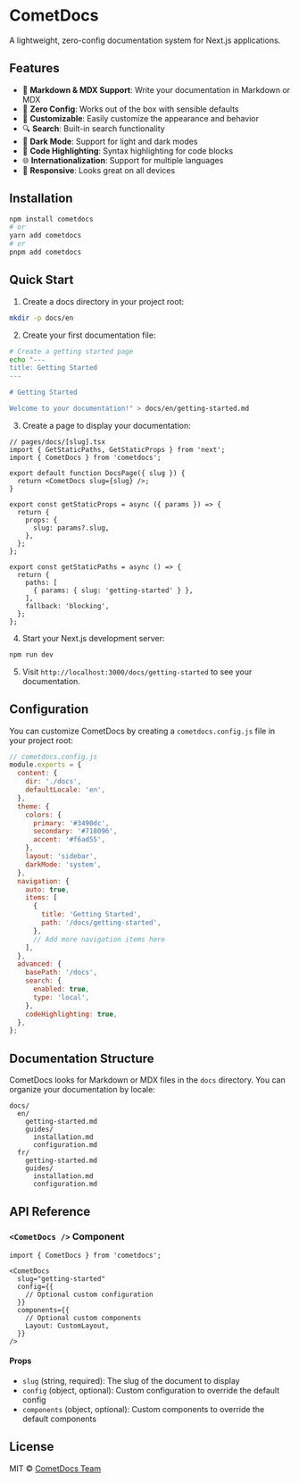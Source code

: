 # CometDocs

A lightweight, zero-config documentation system for Next.js applications.

## Features

- 📝 **Markdown & MDX Support**: Write your documentation in Markdown or MDX
- 🔄 **Zero Config**: Works out of the box with sensible defaults
- 🎨 **Customizable**: Easily customize the appearance and behavior
- 🔍 **Search**: Built-in search functionality
- 🌙 **Dark Mode**: Support for light and dark modes
- 🧩 **Code Highlighting**: Syntax highlighting for code blocks
- 🌐 **Internationalization**: Support for multiple languages
- 📱 **Responsive**: Looks great on all devices

## Installation

```bash
npm install cometdocs
# or
yarn add cometdocs
# or
pnpm add cometdocs
```

## Quick Start

1. Create a docs directory in your project root:

```bash
mkdir -p docs/en
```

2. Create your first documentation file:

```bash
# Create a getting started page
echo "---
title: Getting Started
---

# Getting Started

Welcome to your documentation!" > docs/en/getting-started.md
```

3. Create a page to display your documentation:

```tsx
// pages/docs/[slug].tsx
import { GetStaticPaths, GetStaticProps } from 'next';
import { CometDocs } from 'cometdocs';

export default function DocsPage({ slug }) {
  return <CometDocs slug={slug} />;
}

export const getStaticProps = async ({ params }) => {
  return {
    props: {
      slug: params?.slug,
    },
  };
};

export const getStaticPaths = async () => {
  return {
    paths: [
      { params: { slug: 'getting-started' } },
    ],
    fallback: 'blocking',
  };
};
```

4. Start your Next.js development server:

```bash
npm run dev
```

5. Visit `http://localhost:3000/docs/getting-started` to see your documentation.

## Configuration

You can customize CometDocs by creating a `cometdocs.config.js` file in your project root:

```js
// cometdocs.config.js
module.exports = {
  content: {
    dir: './docs',
    defaultLocale: 'en',
  },
  theme: {
    colors: {
      primary: '#3490dc',
      secondary: '#718096',
      accent: '#f6ad55',
    },
    layout: 'sidebar',
    darkMode: 'system',
  },
  navigation: {
    auto: true,
    items: [
      {
        title: 'Getting Started',
        path: '/docs/getting-started',
      },
      // Add more navigation items here
    ],
  },
  advanced: {
    basePath: '/docs',
    search: {
      enabled: true,
      type: 'local',
    },
    codeHighlighting: true,
  },
};
```

## Documentation Structure

CometDocs looks for Markdown or MDX files in the `docs` directory. You can organize your documentation by locale:

```
docs/
  en/
    getting-started.md
    guides/
      installation.md
      configuration.md
  fr/
    getting-started.md
    guides/
      installation.md
      configuration.md
```

## API Reference

### `<CometDocs />` Component

```tsx
import { CometDocs } from 'cometdocs';

<CometDocs
  slug="getting-started"
  config={{
    // Optional custom configuration
  }}
  components={{
    // Optional custom components
    Layout: CustomLayout,
  }}
/>
```

#### Props

- `slug` (string, required): The slug of the document to display
- `config` (object, optional): Custom configuration to override the default config
- `components` (object, optional): Custom components to override the default components

## License

MIT © [CometDocs Team](https://github.com/cometdocs) 